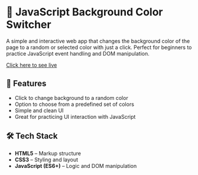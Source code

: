 # 🎨 JavaScript Background Color Switcher

A simple and interactive web app that changes the background color of the page to a random or selected color with just a click. Perfect for beginners to practice JavaScript event handling and DOM manipulation.

[Click here to see live](https://javascript-back-ground-color-switch.vercel.app)

## 🚀 Features

- Click to change background to a random color
- Option to choose from a predefined set of colors
- Simple and clean UI
- Great for practicing UI interaction with JavaScript

## 🛠️ Tech Stack

- **HTML5** – Markup structure  
- **CSS3** – Styling and layout  
- **JavaScript (ES6+)** – Logic and DOM manipulation

